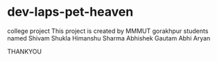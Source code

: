 # dev-laps-pet-heaven
college project
This project is created by MMMUT gorakhpur students named
Shivam Shukla
Himanshu Sharma 
Abhishek Gautam
Abhi Aryan

THANKYOU
